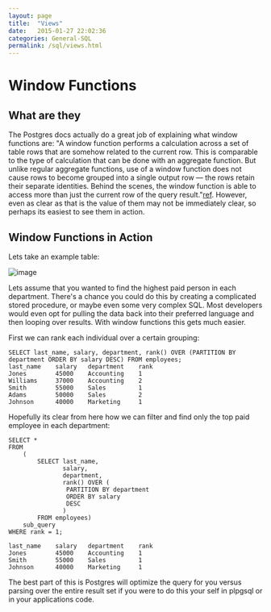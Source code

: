 ```yaml
---
layout: page
title:  "Views"
date:   2015-01-27 22:02:36
categories: General-SQL
permalink: /sql/views.html
---
```


Window Functions
================

What are they
-------------

The Postgres docs actually do a great job of explaining what window functions are: "A window function performs a calculation across a set of table rows that are somehow related to the current row. This is comparable to the type of calculation that can be done with an aggregate function. But unlike regular aggregate functions, use of a window
function does not cause rows to become grouped into a single output row — the rows retain their separate identities. Behind the scenes, the window function is able to access more than just the current row of the
query result."[ref](http://www.postgresql.org/docs/9.1/static/tutorial-window.html). However, even as clear as that is the value of them may not be immediately clear, so perhaps its easiest to see them in action.

Window Functions in Action
--------------------------

Lets take an example table:

![image](http://f.cl.ly/items/3U200N113O2U2g1j2g3V/Untitled%202-3.png)

Lets assume that you wanted to find the highest paid person in each department. There's a chance you could do this by creating a complicated stored procedure, or maybe even some very complex SQL. Most developers would even opt for pulling the data back into their preferred language and then looping over results. With window functions this gets much easier.

First we can rank each individual over a certain grouping:


    SELECT last_name, salary, department, rank() OVER (PARTITION BY department ORDER BY salary DESC) FROM employees;
    last_name    salary   department    rank
    Jones        45000    Accounting    1
    Williams     37000    Accounting    2
    Smith        55000    Sales         1
    Adams        50000    Sales         2
    Johnson      40000    Marketing     1

Hopefully its clear from here how we can filter and find only the top paid employee in each department:

    SELECT * 
    FROM 
        (
            SELECT last_name, 
                   salary, 
                   department, 
                   rank() OVER (
                    PARTITION BY department 
                    ORDER BY salary 
                    DESC
                   ) 
            FROM employees) 
        sub_query 
    WHERE rank = 1;
    
    last_name    salary   department    rank
    Jones        45000    Accounting    1
    Smith        55000    Sales         1
    Johnson      40000    Marketing     1

The best part of this is Postgres will optimize the query for you versus parsing over the entire result set if you were to do this your self in plpgsql or in your applications code.
